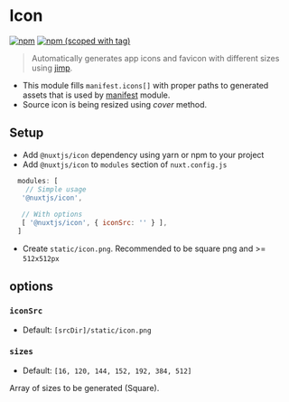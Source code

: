 # Icon
[![npm](https://img.shields.io/npm/dt/@nuxtjs/icon.svg?style=flat-square)](https://github.com/nuxt/modules/tree/master/modules/icon)
[![npm (scoped with tag)](https://img.shields.io/npm/v/@nuxtjs/icon/latest.svg?style=flat-square)](https://github.com/nuxt/modules/tree/master/modules/icon)

> Automatically generates app icons and favicon with different sizes using [jimp](https://github.com/oliver-moran/jimp).

- This module fills `manifest.icons[]` with proper paths to generated assets that is used by [manifest](../manifest) module. 
- Source icon is being resized using *cover* method. 

## Setup
- Add `@nuxtjs/icon` dependency using yarn or npm to your project
- Add `@nuxtjs/icon` to `modules` section of `nuxt.config.js`
```js
  modules: [
    // Simple usage
   '@nuxtjs/icon',
   
   // With options
   [ '@nuxtjs/icon', { iconSrc: '' } ],
  ]
````
- Create `static/icon.png`. Recommended to be square png and >= `512x512px`

## options

### `iconSrc`
- Default: `[srcDir]/static/icon.png`

### `sizes`
- Default: `[16, 120, 144, 152, 192, 384, 512]`

Array of sizes to be generated (Square). 
